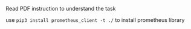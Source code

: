 Read PDF instruction to understand the task

use `pip3 install prometheus_client -t ./` to install prometheus library

